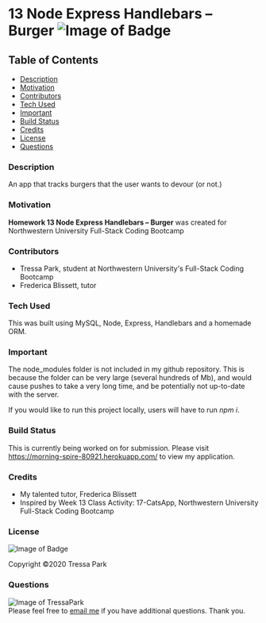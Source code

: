 # 13 Node Express Handlebars – Burger ![Image of Badge](https://img.shields.io/badge/Burger-v%201.0.0-green)

## Table of Contents

* [Description](#description)
<a name="description"></a>
* [Motivation](#motivation)
<a name="motivation"></a>
* [Contributors](#contributors)
<a name="contributors"></a>
* [Tech Used](#tech-used)
<a name="tech-used"></a>
* [Important](#important)
<a name="important"></a>
* [Build Status](#build-status)
<a name="build-status"></a>
* [Credits](#credits)
<a name="credits"></a>
* [License](#license)
<a name="license"></a>
* [Questions](#questions)
<a name="questions"></a>

### Description

An app that tracks burgers that the user wants to devour (or not.)

### Motivation

**Homework 13 Node Express Handlebars – Burger** was created for Northwestern University Full-Stack Coding Bootcamp

### Contributors

* Tressa Park, student at Northwestern University's Full-Stack Coding Bootcamp
* Frederica Blissett, tutor

### Tech Used

This was built using MySQL, Node, Express, Handlebars and a homemade ORM.

### Important

The node_modules folder is not included in my github repository. This is because the folder can be very large (several hundreds of Mb), and would cause pushes to take a very long time, and be potentially not up-to-date with the server.

If you would like to run this project locally, users will have to run *npm i*.

### Build Status

This is currently being worked on for submission. Please visit https://morning-spire-80921.herokuapp.com/ to view my application.

### Credits

* My talented tutor, Frederica Blissett
* Inspired by Week 13 Class Activity: 17-CatsApp, Northwestern University Full-Stack Coding Bootcamp

### License
![Image of Badge](https://img.shields.io/badge/License-Northwestern%20University-brightgreen)

Copyright ©2020 Tressa Park

### Questions
![Image of TressaPark](https://avatars3.githubusercontent.com/u/60233280?v=4)  
   Please feel free to [email me](mailto:tressapark@gmail.com) if you have additional questions. Thank you.

